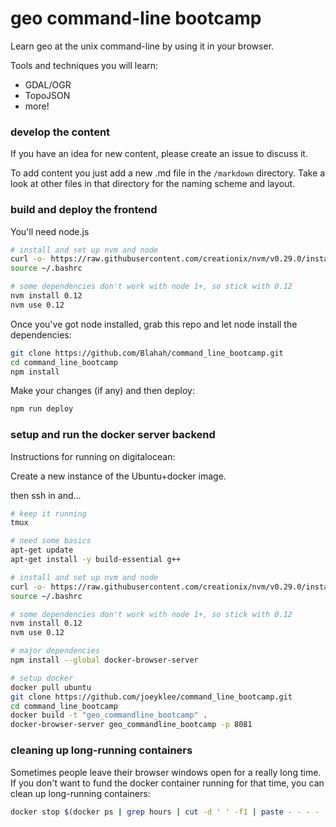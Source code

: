 # geo command-line bootcamp

Learn geo at the unix command-line by using it in your browser.

Tools and techniques you will learn:

* GDAL/OGR
* TopoJSON
* more!

### develop the content

If you have an idea for new content, please create an issue to discuss it.

To add content you just add a new .md file in the `/markdown` directory. Take a look at other files in that directory for the naming scheme and layout.

### build and deploy the frontend

You'll need node.js

```bash
# install and set up nvm and node
curl -o- https://raw.githubusercontent.com/creationix/nvm/v0.29.0/install.sh | bash
source ~/.bashrc

# some dependencies don't work with node 1+, so stick with 0.12
nvm install 0.12
nvm use 0.12
```

Once you've got node installed, grab this repo and let node install the dependencies:

```bash
git clone https://github.com/Blahah/command_line_bootcamp.git
cd command_line_bootcamp
npm install
```

Make your changes (if any) and then deploy:

```bash
npm run deploy
```

### setup and run the docker server backend

Instructions for running on digitalocean:

Create a new instance of the Ubuntu+docker image.

then ssh in and...

```bash
# keep it running
tmux

# need some basics
apt-get update
apt-get install -y build-essential g++

# install and set up nvm and node
curl -o- https://raw.githubusercontent.com/creationix/nvm/v0.29.0/install.sh | bash
source ~/.bashrc

# some dependencies don't work with node 1+, so stick with 0.12
nvm install 0.12
nvm use 0.12

# major dependencies
npm install --global docker-browser-server

# setup docker
docker pull ubuntu
git clone https://github.com/joeyklee/command_line_bootcamp.git
cd command_line_bootcamp
docker build -t "geo_commandline_bootcamp" .
docker-browser-server geo_commandline_bootcamp -p 8081
```

### cleaning up long-running containers

Sometimes people leave their browser windows open for a really long time. If you don't want to fund the docker container running for that time, you can clean up long-running containers:

```bash
docker stop $(docker ps | grep hours | cut -d ' ' -f1 | paste - - - - )
```
